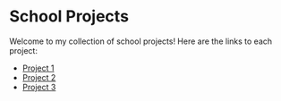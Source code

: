 # School Projects

Welcome to my collection of school projects! Here are the links to each project:

- [Project 1](https://github.com/JuliaRymem/SchoolProject/tree/42a8a6573cfa74b845530ef66e82c0b258e3bd06/JavaScript/Solaris)
- [Project 2]()
- [Project 3]()
